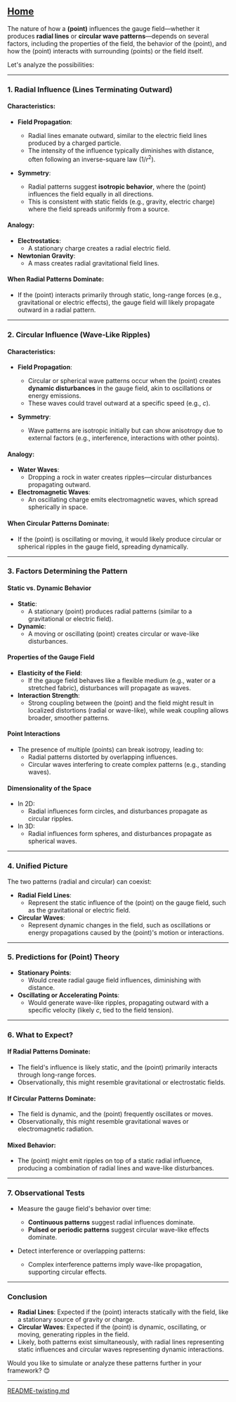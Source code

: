 [Home](https://t2m.io/VwvDcuw)
---

The nature of how a **(point)** influences the gauge field—whether it produces **radial lines** or **circular wave patterns**—depends on several factors, including the properties of the field, the behavior of the (point), and how the (point) interacts with surrounding (points) or the field itself.

Let's analyze the possibilities:

---

### **1. Radial Influence (Lines Terminating Outward)**
#### Characteristics:
- **Field Propagation**:
  - Radial lines emanate outward, similar to the electric field lines produced by a charged particle.
  - The intensity of the influence typically diminishes with distance, often following an inverse-square law ($1/r^2$).

- **Symmetry**:
  - Radial patterns suggest **isotropic behavior**, where the (point) influences the field equally in all directions.
  - This is consistent with static fields (e.g., gravity, electric charge) where the field spreads uniformly from a source.

#### Analogy:
- **Electrostatics**:
  - A stationary charge creates a radial electric field.
- **Newtonian Gravity**:
  - A mass creates radial gravitational field lines.

#### When Radial Patterns Dominate:
- If the (point) interacts primarily through static, long-range forces (e.g., gravitational or electric effects), the gauge field will likely propagate outward in a radial pattern.

---

### **2. Circular Influence (Wave-Like Ripples)**
#### Characteristics:
- **Field Propagation**:
  - Circular or spherical wave patterns occur when the (point) creates **dynamic disturbances** in the gauge field, akin to oscillations or energy emissions.
  - These waves could travel outward at a specific speed (e.g., $c$).

- **Symmetry**:
  - Wave patterns are isotropic initially but can show anisotropy due to external factors (e.g., interference, interactions with other points).

#### Analogy:
- **Water Waves**:
  - Dropping a rock in water creates ripples—circular disturbances propagating outward.
- **Electromagnetic Waves**:
  - An oscillating charge emits electromagnetic waves, which spread spherically in space.

#### When Circular Patterns Dominate:
- If the (point) is oscillating or moving, it would likely produce circular or spherical ripples in the gauge field, spreading dynamically.

---

### **3. Factors Determining the Pattern**
#### **Static vs. Dynamic Behavior**
- **Static**:
  - A stationary (point) produces radial patterns (similar to a gravitational or electric field).
- **Dynamic**:
  - A moving or oscillating (point) creates circular or wave-like disturbances.

#### **Properties of the Gauge Field**
- **Elasticity of the Field**:
  - If the gauge field behaves like a flexible medium (e.g., water or a stretched fabric), disturbances will propagate as waves.
- **Interaction Strength**:
  - Strong coupling between the (point) and the field might result in localized distortions (radial or wave-like), while weak coupling allows broader, smoother patterns.

#### **Point Interactions**
- The presence of multiple (points) can break isotropy, leading to:
  - Radial patterns distorted by overlapping influences.
  - Circular waves interfering to create complex patterns (e.g., standing waves).

#### **Dimensionality of the Space**
- In 2D:
  - Radial influences form circles, and disturbances propagate as circular ripples.
- In 3D:
  - Radial influences form spheres, and disturbances propagate as spherical waves.

---

### **4. Unified Picture**
The two patterns (radial and circular) can coexist:
- **Radial Field Lines**:
  - Represent the static influence of the (point) on the gauge field, such as the gravitational or electric field.
- **Circular Waves**:
  - Represent dynamic changes in the field, such as oscillations or energy propagations caused by the (point)'s motion or interactions.

---

### **5. Predictions for (Point) Theory**
- **Stationary Points**:
  - Would create radial gauge field influences, diminishing with distance.
- **Oscillating or Accelerating Points**:
  - Would generate wave-like ripples, propagating outward with a specific velocity (likely $c$, tied to the field tension).

---

### **6. What to Expect?**
#### **If Radial Patterns Dominate**:
- The field's influence is likely static, and the (point) primarily interacts through long-range forces.
- Observationally, this might resemble gravitational or electrostatic fields.

#### **If Circular Patterns Dominate**:
- The field is dynamic, and the (point) frequently oscillates or moves.
- Observationally, this might resemble gravitational waves or electromagnetic radiation.

#### **Mixed Behavior**:
- The (point) might emit ripples on top of a static radial influence, producing a combination of radial lines and wave-like disturbances.

---

### **7. Observational Tests**
- Measure the gauge field's behavior over time:
  - **Continuous patterns** suggest radial influences dominate.
  - **Pulsed or periodic patterns** suggest circular wave-like effects dominate.

- Detect interference or overlapping patterns:
  - Complex interference patterns imply wave-like propagation, supporting circular effects.

---

### **Conclusion**
- **Radial Lines**: Expected if the (point) interacts statically with the field, like a stationary source of gravity or charge.
- **Circular Waves**: Expected if the (point) is dynamic, oscillating, or moving, generating ripples in the field.
- Likely, both patterns exist simultaneously, with radial lines representing static influences and circular waves representing dynamic interactions.

Would you like to simulate or analyze these patterns further in your framework? 😊


---

[README-twisting.md](https://t2m.io/TW0kOg7)
